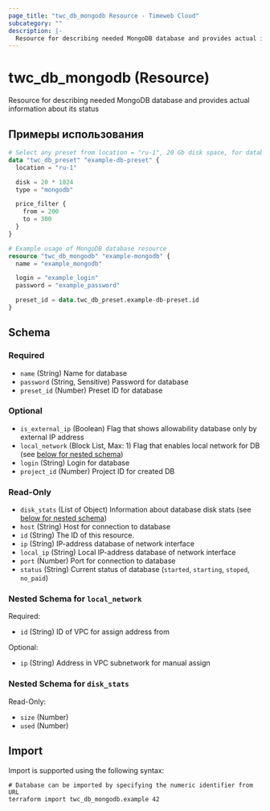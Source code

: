 ```yaml
---
page_title: "twc_db_mongodb Resource - Timeweb Cloud"
subcategory: ""
description: |-
  Resource for describing needed MongoDB database and provides actual information about its status
---
```


# twc_db_mongodb (Resource)

Resource for describing needed MongoDB database and provides actual information about its status

## Примеры использования

```terraform
# Select any preset from location = "ru-1", 20 Gb disk space, for database type `mongodb`, with price between 200 and 300 RUB
data "twc_db_preset" "example-db-preset" {
  location = "ru-1"

  disk = 20 * 1024
  type = "mongodb"

  price_filter {
    from = 200
    to = 300
  }
}

# Example usage of MongoDB database resource
resource "twc_db_mongodb" "example-mongodb" {
  name = "example_mongodb"

  login = "example_login"
  password = "example_password"

  preset_id = data.twc_db_preset.example-db-preset.id
}
```
<!-- schema generated by tfplugindocs -->
## Schema

### Required

- `name` (String) Name for database
- `password` (String, Sensitive) Password for database
- `preset_id` (Number) Preset ID for database

### Optional

- `is_external_ip` (Boolean) Flag that shows allowability database only by external IP address
- `local_network` (Block List, Max: 1) Flag that enables local network for DB (see [below for nested schema](#nestedblock--local_network))
- `login` (String) Login for database
- `project_id` (Number) Project ID for created DB

### Read-Only

- `disk_stats` (List of Object) Information about database disk stats (see [below for nested schema](#nestedatt--disk_stats))
- `host` (String) Host for connection to database
- `id` (String) The ID of this resource.
- `ip` (String) IP-address database of network interface
- `local_ip` (String) Local IP-address database of network interface
- `port` (Number) Port for connection to database
- `status` (String) Current status of database (`started`, `starting`, `stoped`, `no_paid`)

<a id="nestedblock--local_network"></a>
### Nested Schema for `local_network`

Required:

- `id` (String) ID of VPC for assign address from

Optional:

- `ip` (String) Address in VPC subnetwork for manual assign


<a id="nestedatt--disk_stats"></a>
### Nested Schema for `disk_stats`

Read-Only:

- `size` (Number)
- `used` (Number)

## Import

Import is supported using the following syntax:

```shell
# Database can be imported by specifying the numeric identifier from URL
terraform import twc_db_mongodb.example 42
```